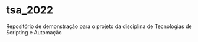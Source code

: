 # tsa_2022
Repositório de demonstração para o projeto da disciplina de Tecnologias de Scripting e Automação
